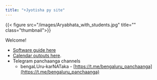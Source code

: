 ```yaml
---
title: "+Jyotisha py site"
---
```


{{< figure src="/images/Aryabhata_with_students.jpg" title="" class="thumbnail">}}

Welcome!

- [Software guide here](software)
- [Calendar outputs here](output).
- Telegram panchaanga channels
  - bengaLUru-karNATaka - [https://t.me/bengaluru_panchaanga](https://t.me/bengaluru_panchaanga)